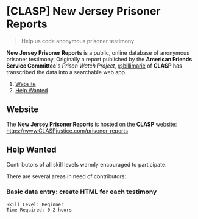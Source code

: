 # [CLASP] New Jersey Prisoner Reports
> Help us code anonymous prisoner testimony

**New Jersey Prisoner Reports** is a public, online database of anonymous prisoner testimony. Originally a report published by the **American Friends Service Committee**'s *Prison Watch Project*, [@billimarie](https://www.github.com/billimarie) of **CLASP** has transcribed the data into a searchable web app.

1. [Website](#website)
2. [Help Wanted](#help-wanted)

## Website

The **New Jersey Prisoner Reports** is hosted on the **CLASP** website: https://www.CLASPjustice.com/prisoner-reports

## Help Wanted

Contributors of all skill levels warmly encouraged to participate.

There are several areas in need of contributors:

### Basic data entry: create HTML for each testimony
```
Skill Level: Beginner
Time Required: 0-2 hours
```

